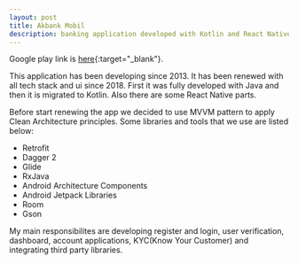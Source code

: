 ```yaml
---
layout: post
title: Akbank Mobil
description: banking application developed with Kotlin and React Native
---
```

Google play link is [here](https://play.google.com/store/apps/details?id=com.akbank.android.apps.akbank_direkt){:target="_blank"}.

This application has been developing since 2013. It has been renewed with all tech stack and ui since 2018. First it was fully developed with Java and then it is migrated to Kotlin. Also there are some React Native parts.

Before start renewing the app we decided to use MVVM pattern to apply Clean Architecture principles. Some libraries and tools that we use are listed below:
  * Retrofit
  * Dagger 2
  * Glide
  * RxJava
  * Android Architecture Components
  * Android Jetpack Libraries
  * Room
  * Gson

My main responsibilites are developing register and login, user verification, dashboard, account applications, KYC(Know Your Customer) and integrating third party libraries.